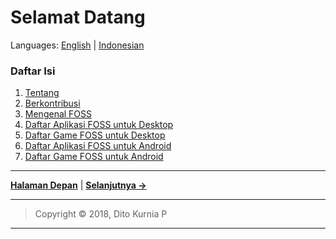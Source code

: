 # Selamat Datang
Languages: [English](https://github.com/ditokp/Tes_Repositori/blob/master/HOME.md) | [Indonesian](https://github.com/ditokp/Tes_Repositori/blob/master/README.md)

### Daftar Isi
1. [Tentang](https://github.com/ditokp/Tes_Repositori/blob/master/Tentang.md)
2. [Berkontribusi](https://github.com/ditokp/Tes_Repositori/blob/master/Berkontribusi.md)
3. [Mengenal FOSS](https://en.wikipedia.org/wiki/Free_and_open-source_software)
4. [Daftar Aplikasi FOSS untuk Desktop](https://github.com/ditokp/Tes_Repositori/blob/master/Daftar-Aplikasi-FOSS-Desktop.md)
5. [Daftar Game FOSS untuk Desktop]()
6. [Daftar Aplikasi FOSS untuk Android]()
7. [Daftar Game FOSS untuk Android]()

_______________________________________________________
[**Halaman Depan**](https://github.com/ditokp/Tes_Repositori/blob/master/README.md) | [**Selanjutnya ->**](https://github.com/ditokp/Tes_Repositori/blob/master/Tentang.md)
_________________________________________________
> Copyright © 2018, Dito Kurnia P
_________________________________________________
